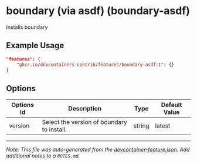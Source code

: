 
# boundary (via asdf) (boundary-asdf)

Installs boundary

## Example Usage

```json
"features": {
    "ghcr.io/devcontainers-contrib/features/boundary-asdf:1": {}
}
```

## Options

| Options Id | Description | Type | Default Value |
|-----|-----|-----|-----|
| version | Select the version of boundary to install. | string | latest |



---

_Note: This file was auto-generated from the [devcontainer-feature.json](https://github.com/devcontainers-contrib/features/blob/main/src/boundary-asdf/devcontainer-feature.json).  Add additional notes to a `NOTES.md`._
